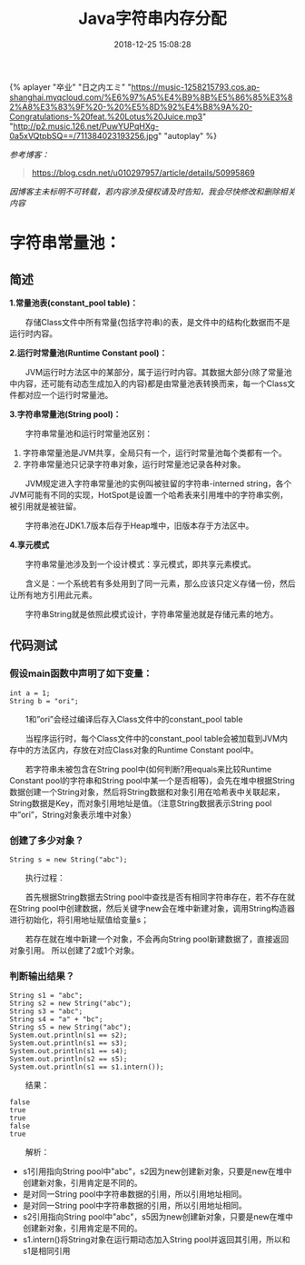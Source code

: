 ﻿---
title: Java字符串内存分配
date: 2018-12-25 15:08:28
tags: [java,jvm]
description: 涉及内容：字符串常量池-常量池表，运行时常量池，字符串常量池
categories: 技术文档
photos: 
    - "https://pic-1258215793.cos.ap-shanghai.myqcloud.com/cover/instagram___BrBmyx_h9yy___.jpg"
---
{% aplayer "卒业" "日之内エミ" 
"https://music-1258215793.cos.ap-shanghai.myqcloud.com/%E6%97%A5%E4%B9%8B%E5%86%85%E3%82%A8%E3%83%9F%20-%20%E5%8D%92%E4%B8%9A%20-Congratulations-%20feat.%20Lotus%20Juice.mp3" "http://p2.music.126.net/PuwYUPqHXg-0a5xVQtpbSQ==/711384023193256.jpg" "autoplay" %}

*参考博客：*
>https://blog.csdn.net/u010297957/article/details/50995869

*因博客主未标明不可转载，若内容涉及侵权请及时告知，我会尽快修改和删除相关内容*

# **字符串常量池：**

## **简述**

**1.常量池表(constant_pool table)：**

&emsp;&emsp;存储Class文件中所有常量(包括字符串)的表，是文件中的结构化数据而不是运行时内容。

**2.运行时常量池(Runtime Constant pool)：**

&emsp;&emsp;JVM运行时方法区中的某部分，属于运行时内容。其数据大部分(除了常量池中内容，还可能有动态生成加入的内容)都是由常量池表转换而来，每一个Class文件都对应一个运行时常量池。

**3.字符串常量池(String pool)：**

&emsp;&emsp;字符串常量池和运行时常量池区别：
1. 字符串常量池是JVM共享，全局只有一个，运行时常量池每个类都有一个。
2. 字符串常量池只记录字符串对象，运行时常量池记录各种对象。

&emsp;&emsp;JVM规定进入字符串常量池的实例叫被驻留的字符串-interned string，各个JVM可能有不同的实现，HotSpot是设置一个哈希表来引用堆中的字符串实例，被引用就是被驻留。

&emsp;&emsp;字符串池在JDK1.7版本后存于Heap堆中，旧版本存于方法区中。

**4.享元模式**

&emsp;&emsp;字符串常量池涉及到一个设计模式：享元模式，即共享元素模式。

&emsp;&emsp;含义是：一个系统若有多处用到了同一元素，那么应该只定义存储一份，然后让所有地方引用此元素。

&emsp;&emsp;字符串String就是依照此模式设计，字符串常量池就是存储元素的地方。

## **代码测试**

### **假设main函数中声明了如下变量：**

```
int a = 1;
String b = "ori";
```

&emsp;&emsp;1和”ori”会经过编译后存入Class文件中的constant_pool table

&emsp;&emsp;当程序运行时，每个Class文件中的constant_pool table会被加载到JVM内存中的方法区内，存放在对应Class对象的Runtime Constant pool中。

&emsp;&emsp;若字符串未被包含在String pool中(如何判断?用equals来比较Runtime Constant pool的字符串和String pool中某一个是否相等)，会先在堆中根据String数据创建一个String对象，然后将String数据和对象引用在哈希表中关联起来，String数据是Key，而对象引用地址是值。（注意String数据表示String pool中”ori”，String对象表示堆中对象）

### **创建了多少对象？**

```
String s = new String("abc");
```

&emsp;&emsp;执行过程：

&emsp;&emsp;首先根据String数据去String pool中查找是否有相同字符串存在，若不存在就在String pool中创建数据，然后关键字new会在堆中新建对象，调用String构造器进行初始化，将引用地址赋值给变量s；

&emsp;&emsp;若存在就在堆中新建一个对象，不会再向String pool新建数据了，直接返回对象引用。
所以创建了2或1个对象。

### **判断输出结果？**

```
String s1 = "abc";
String s2 = new String("abc");
String s3 = "abc";
String s4 = "a" + "bc";
String s5 = new String("abc");
System.out.println(s1 == s2);
System.out.println(s1 == s3);
System.out.println(s1 == s4);
System.out.println(s2 == s5);
System.out.println(s1 == s1.intern());
```

&emsp;&emsp;结果：

```
false
true
true
false
true
```

&emsp;&emsp;解析：

* s1引用指向String pool中"abc"，s2因为new创建新对象，只要是new在堆中创建新对象，引用肯定是不同的。
* 是对同一String pool中字符串数据的引用，所以引用地址相同。
* 是对同一String pool中字符串数据的引用，所以引用地址相同。
* s2引用指向String pool中"abc"，s5因为new创建新对象，只要是new在堆中创建新对象，引用肯定是不同的。
* s1.intern()将String对象在运行期动态加入String pool并返回其引用，所以和s1是相同引用

